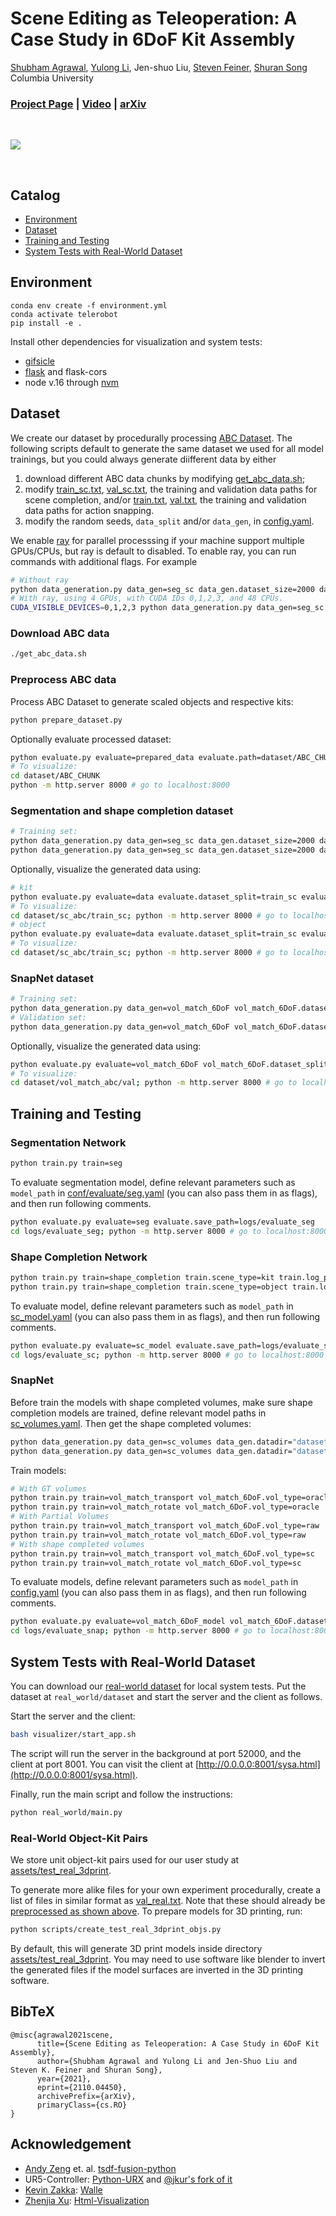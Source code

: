 # Scene Editing as Teleoperation: A Case Study in 6DoF Kit Assembly
[Shubham Agrawal](https://submagr.github.io/),
[Yulong Li](https://www.columbia.edu/~yl4095/),
Jen-shuo Liu,
[Steven Feiner](http://www.cs.columbia.edu/~feiner/),
[Shuran Song](https://www.cs.columbia.edu/~shurans/)
<br>
Columbia University
<br>

### [Project Page](https://seat.cs.columbia.edu) | [Video](https://youtu.be/-NdR3mkPbQQ) | [arXiv](https://arxiv.org/abs/2110.04450)

<br>

![](assets/teaser.jpeg)

<br>

## Catalog

- [Environment](#Environment)
- [Dataset](#Dataset)
- [Training and Testing](#Training-and-testing)
- [System Tests with Real-World Dataset](#System-Tests-with-Real-World-Dataset)
  
## Environment
```
conda env create -f environment.yml
conda activate telerobot
pip install -e .
```
Install other dependencies for visualization and system tests:
- [gifsicle](https://www.lcdf.org/gifsicle/)
- [flask](https://flask.palletsprojects.com/en/2.0.x/installation/) and flask-cors
- node v.16 through [nvm](https://github.com/nvm-sh/nvm)

## Dataset
We create our dataset by procedurally processing [ABC Dataset](https://cs.nyu.edu/~zhongshi/publication/abc-dataset/). The following scripts default to generate the same dataset we used for all model trainings, but you could always generate diifferent data by either
1. download different ABC data chunks by modifying [get_abc_data.sh](get_abc_data.sh);
2. modify [train_sc.txt](dataset/train_sc.txt), [val_sc.txt](dataset/val_sc.txt), the training and validation data paths for scene completion, and/or [train.txt](dataset/train.txt), [val.txt](dataset/val.txt), the training and validation data paths for action snapping. 
3. modify the random seeds, ```data_split``` and/or ```data_gen```, in [config.yaml](conf/config.yaml).

We enable [ray](https://www.ray.io) for parallel processsing if your machine support multiple GPUs/CPUs, but ray is default to disabled. To enable ray, you can run commands with additional flags. For example
```bash
# Without ray
python data_generation.py data_gen=seg_sc data_gen.dataset_size=2000 data_gen.dataset_split=train_sc data_gen.scene_type=kit
# With ray, using 4 GPUs, with CUDA IDs 0,1,2,3, and 48 CPUs.
CUDA_VISIBLE_DEVICES=0,1,2,3 python data_generation.py data_gen=seg_sc data_gen.dataset_size=2000 data_gen.dataset_split=train_sc data_gen.scene_type=kit ray.num_cpus=48 ray.num_gpus=4
```
### Download ABC data
``` bash
./get_abc_data.sh
```
### Preprocess ABC data
Process ABC Dataset to generate scaled objects and respective kits:
```bash
python prepare_dataset.py
```
Optionally evaluate processed dataset:
```bash
python evaluate.py evaluate=prepared_data evaluate.path=dataset/ABC_CHUNK
# To visualize:
cd dataset/ABC_CHUNK
python -m http.server 8000 # go to localhost:8000
```

### Segmentation and shape completion dataset
```bash
# Training set:
python data_generation.py data_gen=seg_sc data_gen.dataset_size=2000 data_gen.dataset_split=train_sc data_gen.scene_type=kit
python data_generation.py data_gen=seg_sc data_gen.dataset_size=2000 data_gen.dataset_split=train_sc data_gen.scene_type=object
```
Optionally, visualize the generated data using:
```bash
# kit
python evaluate.py evaluate=data evaluate.dataset_split=train_sc evaluate.scene_type=kit evaluate.num_samples=1
# To visualize:
cd dataset/sc_abc/train_sc; python -m http.server 8000 # go to localhost:8000
# object
python evaluate.py evaluate=data evaluate.dataset_split=train_sc evaluate.scene_type=object evaluate.num_samples=1
# To visualize:
cd dataset/sc_abc/train_sc; python -m http.server 8000 # go to localhost:8000
```

### SnapNet dataset
```bash
# Training set:
python data_generation.py data_gen=vol_match_6DoF vol_match_6DoF.dataset_size=1000 vol_match_6DoF.dataset_split=train 
# Validation set:
python data_generation.py data_gen=vol_match_6DoF vol_match_6DoF.dataset_size=100 vol_match_6DoF.dataset_split=val
```
Optionally, visualize the generated data using:
```bash
python evaluate.py evaluate=vol_match_6DoF vol_match_6DoF.dataset_split=val vol_match_6DoF.dataset_size=3
# To visualize:
cd dataset/vol_match_abc/val; python -m http.server 8000 # go to localhost:8000
```

## Training and Testing

### Segmentation Network
```bash
python train.py train=seg
```
To evaluate segmentation model, define relevant parameters such as ```model_path``` in [conf/evaluate/seg.yaml](conf/evaluate/seg.yaml) (you can also pass them in as flags), and then run following comments.
```bash
python evaluate.py evaluate=seg evaluate.save_path=logs/evaluate_seg
cd logs/evaluate_seg; python -m http.server 8000 # go to localhost:8000
```

### Shape Completion Network
```bash
python train.py train=shape_completion train.scene_type=kit train.log_path=logs/sc_kit train.batch_size=2
python train.py train=shape_completion train.scene_type=object train.log_path=logs/sc_object train.batch_size=60
```
To evaluate model, define relevant parameters such as ```model_path``` in [sc_model.yaml](conf/evaluate/sc_model.yaml) (you can also pass them in as flags), and then run following comments.
```bash
python evaluate.py evaluate=sc_model evaluate.save_path=logs/evaluate_sc
cd logs/evaluate_sc; python -m http.server 8000 # go to localhost:8000
```

### SnapNet
Before train the models with shape completed volumes, make sure shape completion models are trained, define relevant model paths in [sc_volumes.yaml](conf/data_gen/sc_volumes.yaml). Then get the shape completed volumes:
```bash
python data_generation.py data_gen=sc_volumes data_gen.datadir="dataset/vol_match_abc/train" data_gen.num=1000
python data_generation.py data_gen=sc_volumes data_gen.datadir="dataset/vol_match_abc/val" data_gen.num=100
```

Train models:
```bash
# With GT volumes
python train.py train=vol_match_transport vol_match_6DoF.vol_type=oracle
python train.py train=vol_match_rotate vol_match_6DoF.vol_type=oracle
# With Partial Volumes
python train.py train=vol_match_transport vol_match_6DoF.vol_type=raw
python train.py train=vol_match_rotate vol_match_6DoF.vol_type=raw
# With shape completed volumes
python train.py train=vol_match_transport vol_match_6DoF.vol_type=sc
python train.py train=vol_match_rotate vol_match_6DoF.vol_type=sc
```
To evaluate models, define relevant parameters such as ```model_path``` in [config.yaml](conf/config.yaml) (you can also pass them in as flags), and then run following comments.
```bash
python evaluate.py evaluate=vol_match_6DoF_model vol_match_6DoF.dataset_split=val vol_match_6DoF.evaluate_size=100 vol_match_6DoF.evaluate_save_path=logs/evaluate_snap vol_match_6DoF.evaluate_size=100
cd logs/evaluate_snap; python -m http.server 8000 # go to localhost:8000
```

## System Tests with Real-World Dataset
You can download our [real-world dataset](https://drive.google.com/drive/folders/1EXvSbR2OLBUFSXLjvV37bddtZWDnjq_X?usp=sharing) for local system tests. Put the dataset at ```real_world/dataset``` and start the server and the client as follows.

Start the server and the client:
```bash
bash visualizer/start_app.sh
```
The script will run the server in the background at port 52000, and the client at port 8001. You can visit the client at [http://0.0.0.0:8001/sysa.html](http://0.0.0.0:8001/sysa.html).

Finally, run the main script and follow the instructions:
```bash
python real_world/main.py
```

### Real-World Object-Kit Pairs
We store unit object-kit pairs used for our user study at [assets/test_real_3dprint](assets/test_real_3dprint).

To generate more alike files for your own experiment procedurally, create a list of files in similar format as [val_real.txt](dataset/val_real.txt). Note that these should already be [preprocessed as shown above](#preprocess-abc-data). To prepare models for 3D printing, run:
```bash
python scripts/create_test_real_3dprint_objs.py
```
By default, this will generate 3D print models inside directory [assets/test_real_3dprint](assets/test_real_3dprint). You may need to use software like blender to invert the generated files if the model surfaces are inverted in the 3D printing software.

## BibTeX

```
@misc{agrawal2021scene,
      title={Scene Editing as Teleoperation: A Case Study in 6DoF Kit Assembly}, 
      author={Shubham Agrawal and Yulong Li and Jen-Shuo Liu and Steven K. Feiner and Shuran Song},
      year={2021},
      eprint={2110.04450},
      archivePrefix={arXiv},
      primaryClass={cs.RO}
}
```

## Acknowledgement
- [Andy Zeng](http://andyzeng.github.io/) et. al. [tsdf-fusion-python](https://github.com/andyzeng/tsdf-fusion-python)
- UR5-Controller: [Python-URX](https://github.com/SintefManufacturing/python-urx) and [@jkur's fork of it](https://github.com/jkur/python-urx/tree/SW3.5/urx)
- [Kevin Zakka](https://kzakka.com/): [Walle](https://github.com/kevinzakka/walle)
- [Zhenjia Xu](https://www.zhenjiaxu.com/): [Html-Visualization](https://github.com/columbia-ai-robotics/html-visualization)

